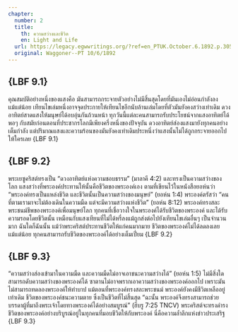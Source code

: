 ```yaml
---
chapter:
  number: 2
  title:
    th: ความสว่างและชีวิต
    en: Light and Life
  url: https://legacy.egwwritings.org/?ref=en_PTUK.October.6.1892.p.305&para=1524.464
  original: Waggoner--PT 10/6/1892
---
```


## {LBF 9.1}

คุณสมบัติอย่างหนึ่งของแสงคือ มันสามารถกระจายตัวอย่างไม่มีสิ้นสุดโดยที่มันเองไม่อ่อนกำลังลงแม้แต่น้อย เทียนไขเล่มหนึ่งอาจจุดประกายให้เทียนไขอีกนับล้านเล่มโดยที่ตัวมันยังคงสว่างเท่าเดิม ดวงอาทิตย์สาดแสงให้มนุษย์ได้อบอุ่นกันถ้วนหน้า ทุกวันนี้แต่ละคนสามารถรับประโยชน์จากแสงอาทิตย์ได้พอๆ กับสมัยก่อนตอนที่ประชากรโลกมีเพียงครึ่งหนึ่งของปัจจุบัน ดวงอาทิตย์ส่องแสงมายังทุกคนอย่างเต็มกำลัง แต่ปริมาณแสงและความร้อนของมันยังคงเท่าเดิมประหนึ่งว่าแสงนั้นไม่ได้ถูกกระจายออกไปให้ใครเลย {LBF 9.1}

## {LBF 9.2}

พระเยซูคริสต์ทรงเป็น “ดวงอาทิตย์แห่งความชอบธรรม” (มาลาคี 4:2) และทรงเป็นความสว่างของโลก แสงสว่างที่พระองค์ประทานให้นั้นคือชีวิตของพระองค์เอง ตามที่เขียนไว้ในหนังสือยอห์นว่า “พระองค์ทรงเป็นแหล่งชีวิต และชีวิตนั้นเป็นความสว่างของมนุษย์” (ยอห์น 1:4) พระองค์ตรัสว่า “คนที่ตามเรามาจะไม่ต้องเดินในความมืด แต่จะมีความสว่างแห่งชีวิต” (ยอห์น 8:12) พระองค์ทรงสละพระชนม์ชีพของพระองค์เพื่อมนุษย์โลก ทุกคนที่เชื่อวางใจในพระองค์ได้รับชีวิตของพระองค์ และได้รับความรอดโดยชีวิตนั้น เหมือนกับแสงเทียนที่ไม่ได้หรี่ลงแม้ถูกส่งต่อไปยังเทียนไขเล่มอื่นๆ เป็นจำนวนมาก ฉันใดก็ฉันนั้น แม้ว่าพระคริสต์ประทานชีวิตให้แก่คนมากมาย ชีวิตของพระองค์ไม่ได้ลดลงเลยแม้แต่น้อย ทุกคนสามารถรับชีวิตของพระองค์ได้อย่างเต็มเปี่ยม {LBF 9.2}

## {LBF 9.3}

“ความสว่างส่องเข้ามาในความมืด และความมืดไม่อาจเอาชนะความสว่างได้” (ยอห์น 1:5) ไม่มีสิ่งใดสามารถดับความสว่างของพระองค์ได้ ซาตานไม่อาจพรากเอาความสว่างของพระองค์ออกไป เพราะมันไม่สามารถทดลองพระองค์ให้ทำบาป แม้ตอนที่พระองค์ทรงสละพระชนม์ พระองค์ยังคงมีชีวิตเหลืออยู่เท่าเดิม ชีวิตของพระองค์ชนะความตาย ซึ่งเป็นชีวิตที่ไม่สิ้นสุด “ฉะนั้น พระองค์จึงทรงสามารถช่วยบรรดาผู้ที่มาถึงพระเจ้าโดยทางพระองค์ได้อย่างสมบูรณ์” (ฮีบรู 7:25 TNCV) พระคริสต์จะทรงดำรงชีวิตของพระองค์อย่างบริบูรณ์อยู่ในทุกคนที่มอบชีวิตให้กับพระองค์ นี่คือความล้ำลึกแห่งข่าวประเสริฐ {LBF 9.3}
